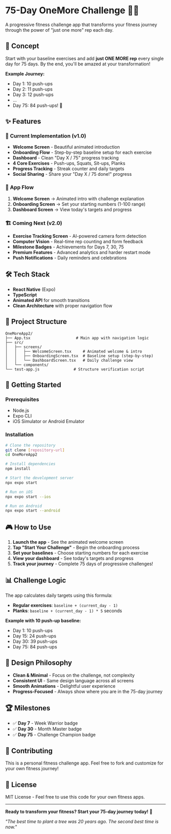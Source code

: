 # 75-Day OneMore Challenge 🏋️‍♂️

A progressive fitness challenge app that transforms your fitness journey through the power of "just one more" rep each day.

## 🎯 Concept

Start with your baseline exercises and add **just ONE MORE rep** every single day for 75 days. By the end, you'll be amazed at your transformation!

**Example Journey:**

- Day 1: 10 push-ups
- Day 2: 11 push-ups
- Day 3: 12 push-ups
- ...
- Day 75: 84 push-ups! 🎉

## ✨ Features

### 🚀 **Current Implementation (v1.0)**

- **Welcome Screen** - Beautiful animated introduction
- **Onboarding Flow** - Step-by-step baseline setup for each exercise
- **Dashboard** - Clean "Day X / 75" progress tracking
- **4 Core Exercises** - Push-ups, Squats, Sit-ups, Planks
- **Progress Tracking** - Streak counter and daily targets
- **Social Sharing** - Share your "Day X / 75 done!" progress

### 📱 **App Flow**

1. **Welcome Screen** → Animated intro with challenge explanation
2. **Onboarding Screen** → Set your starting numbers (1-100 range)
3. **Dashboard Screen** → View today's targets and progress

### 🏗️ **Coming Next (v2.0)**

- **Exercise Tracking Screen** - AI-powered camera form detection
- **Computer Vision** - Real-time rep counting and form feedback
- **Milestone Badges** - Achievements for Days 7, 30, 75
- **Premium Features** - Advanced analytics and harder restart mode
- **Push Notifications** - Daily reminders and celebrations

## 🛠️ Tech Stack

- **React Native** (Expo)
- **TypeScript**
- **Animated API** for smooth transitions
- **Clean Architecture** with proper navigation flow

## 📂 Project Structure

```
OneMoreApp2/
├── App.tsx                    # Main app with navigation logic
├── src/
│   ├── screens/
│   │   ├── WelcomeScreen.tsx     # Animated welcome & intro
│   │   ├── OnboardingScreen.tsx  # Baseline setup (step-by-step)
│   │   └── DashboardScreen.tsx   # Daily challenge view
│   └── components/
└── test-app.js               # Structure verification script
```

## 🚀 Getting Started

### Prerequisites

- Node.js
- Expo CLI
- iOS Simulator or Android Emulator

### Installation

```bash
# Clone the repository
git clone [repository-url]
cd OneMoreApp2

# Install dependencies
npm install

# Start the development server
npx expo start

# Run on iOS
npx expo start --ios

# Run on Android
npx expo start --android
```

## 🎮 How to Use

1. **Launch the app** - See the animated welcome screen
2. **Tap "Start Your Challenge"** - Begin the onboarding process
3. **Set your baselines** - Choose starting numbers for each exercise
4. **View your dashboard** - See today's targets and progress
5. **Track your journey** - Complete 75 days of progressive challenges!

## 📊 Challenge Logic

The app calculates daily targets using this formula:

- **Regular exercises**: `baseline + (current_day - 1)`
- **Planks**: `baseline + (current_day - 1) * 5` seconds

**Example with 10 push-up baseline:**

- Day 1: 10 push-ups
- Day 15: 24 push-ups
- Day 30: 39 push-ups
- Day 75: 84 push-ups

## 🎨 Design Philosophy

- **Clean & Minimal** - Focus on the challenge, not complexity
- **Consistent UI** - Same design language across all screens
- **Smooth Animations** - Delightful user experience
- **Progress-Focused** - Always show where you are in the 75-day journey

## 🏆 Milestones

- ✅ **Day 7** - Week Warrior badge
- ✅ **Day 30** - Month Master badge
- ✅ **Day 75** - Challenge Champion badge

## 🤝 Contributing

This is a personal fitness challenge app. Feel free to fork and customize for your own fitness journey!

## 📄 License

MIT License - Feel free to use this code for your own fitness apps.

---

**Ready to transform your fitness? Start your 75-day journey today!** 💪

_"The best time to plant a tree was 20 years ago. The second best time is now."_
